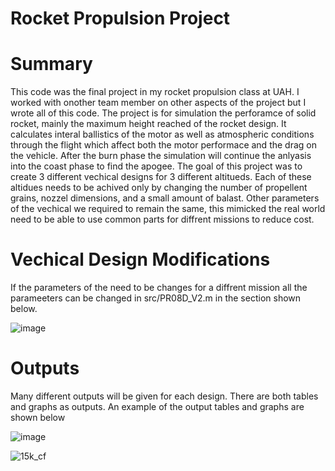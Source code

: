 # Rocket Propulsion Project
# Summary
This code was the final project in my rocket propulsion class at UAH. I worked with onother team member on other aspects of the project but I wrote all of this code. The project is for simulation the perforamce of solid rocket, mainly the maximum height reached of the rocket design. It calculates interal ballistics of the motor as well as atmospheric conditions through the flight which affect both the motor performace and the drag on the vehicle. After the burn phase the simulation will continue the anlyasis into the coast phase to find the apogee. The goal of this project was to create 3 different vechical designs for 3 different altitueds. Each of these altidues needs to be achived only by changing the number of propellent grains, nozzel dimensions, and a small amount of balast. Other parameters of the vechical we required to remain the same, this mimicked the real world need to be able to use common parts for diffrent missions to reduce cost. 

# Vechical Design Modifications
If the parameters of the need to be changes for a diffrent mission all the parameeters can be changed in src/PR08D_V2.m in the section shown below.

![image](https://user-images.githubusercontent.com/49332395/163659217-fa18c762-0680-4b3b-82cb-ed0ed8c703b9.png)

# Outputs
Many different outputs will be given for each design. There are both tables and graphs as outputs. An example of the output tables and graphs are shown below

![image](https://user-images.githubusercontent.com/49332395/163659319-51cca7c3-a3d4-4cf7-bee8-d1cfdac27177.png)


![15k_cf](https://user-images.githubusercontent.com/49332395/163659330-fa6c36ee-5367-4960-84a7-c0f3de4794d6.jpg)
